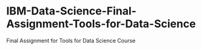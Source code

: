 # IBM-Data-Science-Final-Assignment-Tools-for-Data-Science
Final Assignment for Tools for Data Science Course
